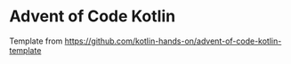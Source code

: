 # Advent of Code Kotlin

Template from https://github.com/kotlin-hands-on/advent-of-code-kotlin-template

